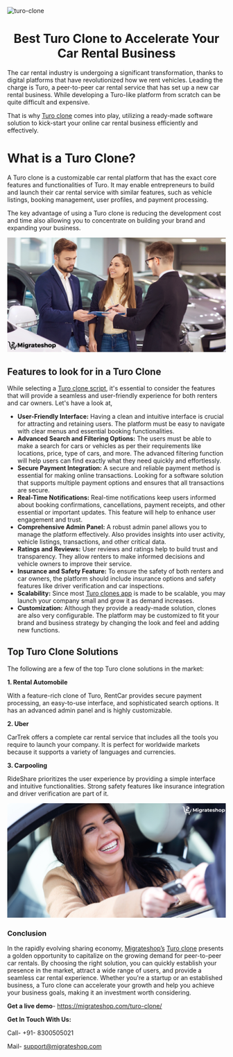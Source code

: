 ![turo-clone](https://github.com/migrateshop/turo-clone/assets/77200601/5dbe44df-dffd-4cb1-bbe5-93a1ed0bf05f)

<h1 align="center"> Best Turo Clone to Accelerate Your Car Rental Business </h1>

The car rental industry is undergoing a significant transformation, thanks to digital platforms that have revolutionized how we rent vehicles. Leading the charge is Turo, a peer-to-peer car rental service that has set up a new car rental business. While developing a Turo-like platform from scratch can be quite difficult and expensive. 

That is why [Turo clone](https://migrateshop.com/turo-clone/) comes into play, utilizing a ready-made software solution to kick-start your online car rental business efficiently and effectively.

# What is a Turo Clone?
A Turo clone is a customizable car rental platform that has the exact core features and functionalities of Turo. It may enable entrepreneurs to build and launch their car rental service with similar features, such as vehicle listings, booking management, user profiles, and payment processing. 

The key advantage of using a Turo clone is reducing the development cost and time also allowing you to concentrate on building your brand and expanding your business.

<div class="Box-sc-g0xbh4-0 iIZCet"><img alt=“turoclonescript.png" src="https://github.com/migrateshop/turo-clone/blob/main/images/turo-clone-app.png" data-hpc="true" class="Box-sc-g0xbh4-0 kzRgrI"></div>

## Features to look for in a Turo Clone
While selecting a [Turo clone script](https://migrateshop.com/turo-clone/), it's essential to consider the features that will provide a seamless and user-friendly experience for both renters and car owners.
Let's have a look at,

* **User-Friendly Interface:** Having a clean and intuitive interface is crucial for attracting and retaining users. The platform must be easy to navigate with clear menus and essential booking functionalities.
* **Advanced Search and Filtering Options:** The users must be able to make a search for cars or vehicles as per their requirements like locations, price, type of cars, and more. The advanced filtering function will help users can find exactly what they need quickly and effortlessly.
* **Secure Payment Integration:** A secure and reliable payment method is essential for making online transactions. Looking for a software solution that supports multiple payment options and ensures that all transactions are secure.
* **Real-Time Notifications:** Real-time notifications keep users informed about booking confirmations, cancellations, payment receipts, and other essential or important updates. This feature will help to enhance user engagement and trust.
* **Comprehensive Admin Panel:** A robust admin panel allows you to manage the platform effectively. Also provides insights into user activity, vehicle listings, transactions, and other critical data.
* **Ratings and Reviews:** User reviews and ratings help to build trust and transparency. They allow renters to make informed decisions and vehicle owners to improve their service.
* **Insurance and Safety Feature:** To ensure the safety of both renters and car owners, the platform should include insurance options and safety features like driver verification and car inspections.
* **Scalability:** Since most [Turo clones app](https://migrateshop.com/turo-clone/) is made to be scalable, you may launch your company small and grow it as demand increases.
* **Customization:** Although they provide a ready-made solution, clones are also very configurable. The platform may be customized to fit your brand and business strategy by changing the look and feel and adding new functions.
## Top Turo Clone Solutions 
The following are a few of the top Turo clone solutions in the market:

**1. Rental Automobile**

With a feature-rich clone of Turo, RentCar provides secure payment processing, an easy-to-use interface, and sophisticated search options. It has an advanced admin panel and is highly customizable.

**2. Uber**

CarTrek offers a complete car rental service that includes all the tools you require to launch your company. It is perfect for worldwide markets because it supports a variety of languages and currencies.

**3. Carpooling**

RideShare prioritizes the user experience by providing a simple interface and intuitive functionalities. Strong safety features like insurance integration and driver verification are part of it.

<div class="Box-sc-g0xbh4-0 iIZCet"><img alt=“turoclonescript.png" src="https://github.com/migrateshop/turo-clone/blob/main/images/turo-clone.png" data-hpc="true" class="Box-sc-g0xbh4-0 kzRgrI"></div>

### Conclusion
In the rapidly evolving sharing economy, [Migrateshop’s](https://migrateshop.com/) [Turo clone](https://migrateshop.com/turo-clone/) presents a golden opportunity to capitalize on the growing demand for peer-to-peer car rentals. By choosing the right solution, you can quickly establish your presence in the market, attract a wide range of users, and provide a seamless car rental experience. Whether you're a startup or an established business, a Turo clone can accelerate your growth and help you achieve your business goals, making it an investment worth considering.

**Get a live demo**- https://migrateshop.com/turo-clone/

**Get In Touch With Us:**

Call- +91- 8300505021

Mail- support@migrateshop.com
